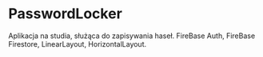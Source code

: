 # PasswordLocker
Aplikacja na studia, służąca do zapisywania haseł.
FireBase Auth, FireBase Firestore, LinearLayout, HorizontalLayout.
